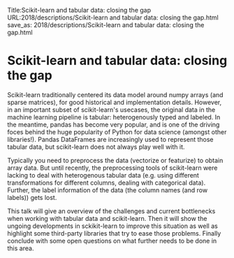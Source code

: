 Title:Scikit-learn and tabular data: closing the gap
URL:2018/descriptions/Scikit-learn and tabular data: closing the gap.html
save_as: 2018/descriptions/Scikit-learn and tabular data: closing the gap.html



# Scikit-learn and tabular data: closing the gap
Scikit-learn traditionally centered its data model around numpy arrays (and sparse matrices), for good historical and implementation details. However, in an important subset of scikit-learn's usecases, the original data in the machine learning pipeline is tabular: heterogenously typed and labeled. In the meantime, pandas has become very popular, and is one of the driving foces behind the huge popularity of Python for data science (amongst other libraries!). Pandas DataFrames are increasingly used to represent those tabular data, but scikit-learn does not always play well with it.

Typically you need to preprocess the data (vectorize or featurize) to obtain array data. But until recently, the preprocessing tools of scikit-learn were lacking to deal with heterogenous tabular data (e.g. using different transformations for different columns, dealing with categorical data). Further, the label information of the data (the column names (and row labels)) gets lost.

This talk will give an overview of the challenges and current bottlenecks when working with tabular data and scikit-learn. Then it will show the ungoing developments in sckikit-learn to improve this situation as well as highlight some third-party libraries that try to ease those problems. Finally conclude with some open questions on what further needs to be done in this area.